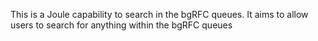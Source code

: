 This is a Joule capability to search in the bgRFC queues. 
It aims to allow users to search for anything within the bgRFC queues
